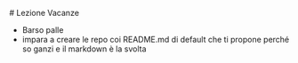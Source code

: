 # Lezione Vacanze

- Barso palle
- impara a creare le repo coi README.md di default che ti propone perché so ganzi e il markdown è la svolta
